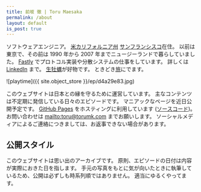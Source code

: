 ```yaml
---
title: 前坂 徹 | Toru Maesaka
permalink: /about
layout: default
is_post: true
---
```


ソフトウェアエンジニア。
[米カリフォルニア州](/t/california) [サンフランシスコ](/t/san-francisco)在住。
以前は東京で、その前は 1990 年から 2007 年までニュージーランドで暮らしていました。
[Fastly](/t/fastly) でプロトコル実装や分散システムの仕事をしています。
詳しくは [LinkedIn](https://www.linkedin.com/in/maesaka) まで。
[生牡蠣](/t/oyster)が好物です。
ときどき[旅](/t/travel)にでます。

![playtime]({{ site.object_store }}/ep/d4a29e83.jpg)

このウェブサイトは日本との縁を守るために運営しています。
主なコンテンツは不定期に発信している日々のエピソードです。
マニアックなページを近日公開予定です。
[GitHub Pages](https://pages.github.com/) をホスティングに利用しています ([ソースコード](https://github.com/toru/ep.torumk.com))。
お問い合わせは <mailto:toru@torumk.com> までお願いします。
ソーシャルメディアによるご連絡につきましては、お返事できない場合があります。

## 公開スタイル

このウェブサイトは思い出のアーカイブです。
原則、エピソードの日付は内容が実際におきた日を指します。
手元の写真をもとに気が向いたときに執筆しているため、公開は必ずしも時系列順ではありません。
適当にゆるくやってます。

